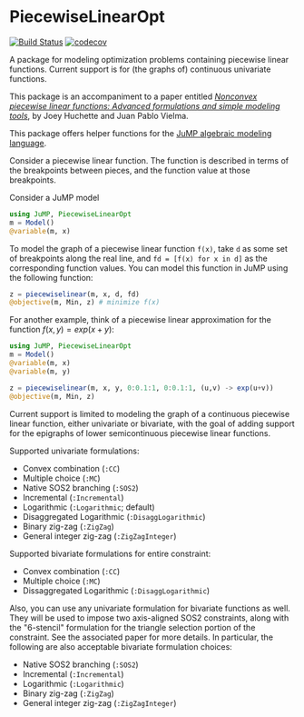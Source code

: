 # PiecewiseLinearOpt

[![Build Status](https://github.com/jump-dev/PiecewiseLinearOpt.jl/workflows/CI/badge.svg?branch=master)](https://github.com/jump-dev/PiecewiseLinearOpt.jl/actions?query=workflow%3ACI)
[![codecov](https://codecov.io/gh/jump-dev/PiecewiseLinearOpt.jl/branch/master/graph/badge.svg)](https://codecov.io/gh/jump-dev/PiecewiseLinearOpt.jl)

A package for modeling optimization problems containing piecewise linear
functions. Current support is for (the graphs of) continuous univariate
functions.

This package is an accompaniment to a paper entitled
[_Nonconvex piecewise linear functions: Advanced formulations and simple modeling tools_](https://arxiv.org/abs/1708.00050),
by Joey Huchette and Juan Pablo Vielma.

This package offers helper functions for the
[JuMP algebraic modeling language](https://github.com/jump-dev/JuMP.jl).

Consider a piecewise linear function. The function is described in terms of the
breakpoints between pieces, and the function value at those breakpoints.

Consider a JuMP model

```julia
using JuMP, PiecewiseLinearOpt
m = Model()
@variable(m, x)
```

To model the graph of a piecewise linear function ``f(x)``, take ``d`` as some
set of breakpoints along the real line, and ``fd = [f(x) for x in d]`` as the
corresponding function values. You can model this function in JuMP using the
following function:

```julia
z = piecewiselinear(m, x, d, fd)
@objective(m, Min, z) # minimize f(x)
```

For another example, think of a piecewise linear approximation for the function
$f(x,y) = exp(x+y)$:

```julia
using JuMP, PiecewiseLinearOpt
m = Model()
@variable(m, x)
@variable(m, y)

z = piecewiselinear(m, x, y, 0:0.1:1, 0:0.1:1, (u,v) -> exp(u+v))
@objective(m, Min, z)
```

Current support is limited to modeling the graph of a continuous piecewise
linear function, either univariate or bivariate, with the goal of adding support
for the epigraphs of lower semicontinuous piecewise linear functions.

Supported univariate formulations:

* Convex combination (``:CC``)
* Multiple choice (``:MC``)
* Native SOS2 branching (``:SOS2``)
* Incremental (``:Incremental``)
* Logarithmic (``:Logarithmic``; default)
* Disaggregated Logarithmic (``:DisaggLogarithmic``)
* Binary zig-zag (``:ZigZag``)
* General integer zig-zag (``:ZigZagInteger``)

Supported bivariate formulations for entire constraint:

* Convex combination (``:CC``)
* Multiple choice (``:MC``)
* Dissaggregated Logarithmic (``:DisaggLogarithmic``)

Also, you can use any univariate formulation for bivariate functions as well.
They will be used to impose two axis-aligned SOS2 constraints, along with the
"6-stencil" formulation for the triangle selection portion of the constraint.
See the associated paper for more details. In particular, the following are also
acceptable bivariate formulation choices:

* Native SOS2 branching (``:SOS2``)
* Incremental (``:Incremental``)
* Logarithmic (``:Logarithmic``)
* Binary zig-zag (``:ZigZag``)
* General integer zig-zag (``:ZigZagInteger``)

